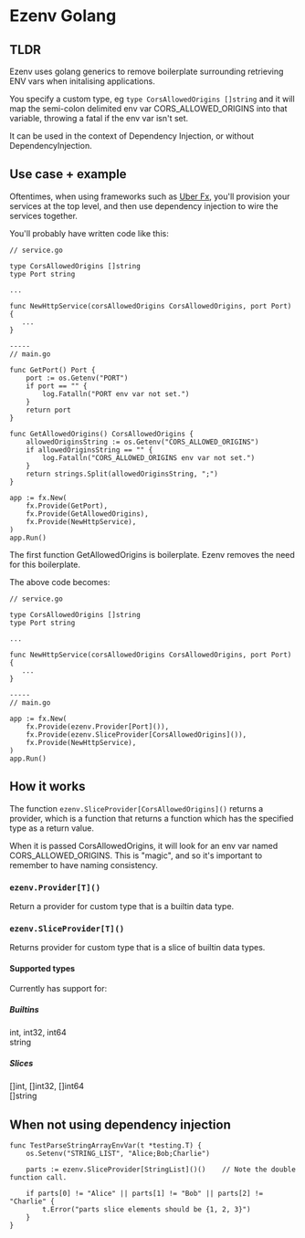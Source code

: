 # Ezenv Golang

## TLDR

Ezenv uses golang generics to remove boilerplate surrounding retrieving ENV vars when initalising applications.

You specify a custom type, eg `type CorsAllowedOrigins []string` and it will map the semi-colon delimited env var
CORS_ALLOWED_ORIGINS into that variable, throwing a fatal if the env var isn't set.

It can be used in the context of Dependency Injection, or without DependencyInjection.

## Use case + example

Oftentimes, when using frameworks such as [Uber Fx](https://github.com/uber-go/fx), you'll provision your services 
at the top level, and then use dependency injection to wire the services together.

You'll probably have written code like this:

```
// service.go

type CorsAllowedOrigins []string
type Port string

...

func NewHttpService(corsAllowedOrigins CorsAllowedOrigins, port Port) {
   ...
}

-----
// main.go

func GetPort() Port {
    port := os.Getenv("PORT")
    if port == "" {
        log.Fatalln("PORT env var not set.")
    }
    return port
}

func GetAllowedOrigins() CorsAllowedOrigins {
    allowedOriginsString := os.Getenv("CORS_ALLOWED_ORIGINS")
    if allowedOriginsString == "" {
        log.Fatalln("CORS_ALLOWED_ORIGINS env var not set.")
    }
    return strings.Split(allowedOriginsString, ";")
}

app := fx.New(
    fx.Provide(GetPort),
    fx.Provide(GetAllowedOrigins),
    fx.Provide(NewHttpService),
)
app.Run()

```

The first function GetAllowedOrigins is boilerplate. Ezenv removes the need for this boilerplate.

The above code becomes:

```
// service.go

type CorsAllowedOrigins []string
type Port string

...

func NewHttpService(corsAllowedOrigins CorsAllowedOrigins, port Port) {
   ...
}

-----
// main.go

app := fx.New(
    fx.Provide(ezenv.Provider[Port]()),
    fx.Provide(ezenv.SliceProvider[CorsAllowedOrigins]()),
    fx.Provide(NewHttpService),
)
app.Run()

```

## How it works

The function `ezenv.SliceProvider[CorsAllowedOrigins]()` returns a provider, which is a function that returns a 
function which has the specified type as a return value.

When it is passed CorsAllowedOrigins, it will look for an env var named CORS_ALLOWED_ORIGINS. This is "magic", and so 
it's important to remember to have naming consistency.

### `ezenv.Provider[T]()`

Return a provider for custom type that is a builtin data type.

### `ezenv.SliceProvider[T]()`

Returns provider for custom type that is a slice of builtin data types.

#### Supported types

Currently has support for:

##### Builtins

int, int32, int64   
string

##### Slices

[]int, []int32, []int64   
[]string

## When not using dependency injection

```
func TestParseStringArrayEnvVar(t *testing.T) {   
    os.Setenv("STRING_LIST", "Alice;Bob;Charlie")   

    parts := ezenv.SliceProvider[StringList]()()    // Note the double function call.

    if parts[0] != "Alice" || parts[1] != "Bob" || parts[2] != "Charlie" {   
        t.Error("parts slice elements should be {1, 2, 3}")   
    }
}
```